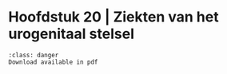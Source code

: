 # Hoofdstuk 20 | Ziekten van het urogenitaal stelsel

```{admonition} Copyright
:class: danger
Download available in pdf
```
